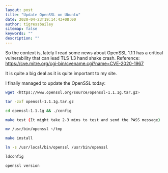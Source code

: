 ```yaml
---
layout: post
title: "Update OpenSSL on Ubuntu"
date: 2020-04-23T19:14:43+08:00
author: tigressbailey
sitemap: false
keywords: ""
description: ""
---
```


So the context is, lately I read some news about OpenSSL 1.1.1 has a critical vulnerability that can lead TLS 1.3 hand shake crash. Reference: <https://cve.mitre.org/cgi-bin/cvename.cgi?name=CVE-2020-1967>

It is quite a big deal as it is quite important to my site.

I finally managed to update the OpenSSL today:

```Bash
wget <https://www.openssl.org/source/openssl-1.1.1g.tar.gz>

tar -zxf openssl-1.1.1g.tar.gz

cd openssl-1.1.1g && ./config

make test (It might take 2-3 mins to test and send the PASS message)

mv /usr/bin/openssl ~/tmp

make install

ln -s /usr/local/bin/openssl /usr/bin/openssl

ldconfig

openssl version
```


<!--more-->

